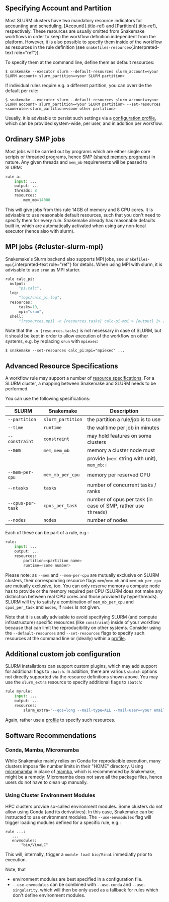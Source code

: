 ## Specifying Account and Partition

Most SLURM clusters have two mandatory resource indicators for
accounting and scheduling, [Account]{.title-ref} and
[Partition]{.title-ref}, respectively. These resources are usually
omitted from Snakemake workflows in order to keep the workflow
definition independent from the platform. However, it is also possible
to specify them inside of the workflow as resources in the rule
definition (see `snakefiles-resources`{.interpreted-text role="ref"}).

To specify them at the command line, define them as default resources:

``` console
$ snakemake --executor slurm --default-resources slurm_account=<your SLURM account> slurm_partition=<your SLURM partition>
```

If individual rules require e.g. a different partition, you can override
the default per rule:

``` console
$ snakemake --executor slurm --default-resources slurm_account=<your SLURM account> slurm_partition=<your SLURM partition> --set-resources <somerule>:slurm_partition=<some other partition>
```

Usually, it is advisable to persist such settings via a
[configuration profile](https://snakemake.readthedocs.io/en/latest/executing/cli.html#profiles), which
can be provided system-wide, per user, and in addition per workflow.

## Ordinary SMP jobs

Most jobs will be carried out by programs which are either single core
scripts or threaded programs, hence SMP ([shared memory
programs](https://en.wikipedia.org/wiki/Shared_memory)) in nature. Any
given threads and `mem_mb` requirements will be passed to SLURM:

``` python
rule a:
    input: ...
    output: ...
    threads: 8
    resources:
        mem_mb=14000
```

This will give jobs from this rule 14GB of memory and 8 CPU cores. It is
advisable to use reasonable default resources, such that you don\'t need
to specify them for every rule. Snakemake already has reasonable
defaults built in, which are automatically activated when using any non-local executor
(hence also with slurm).

## MPI jobs {#cluster-slurm-mpi}

Snakemake\'s Slurm backend also supports MPI jobs, see
`snakefiles-mpi`{.interpreted-text role="ref"} for details. When using
MPI with slurm, it is advisable to use `srun` as MPI starter.

``` python
rule calc_pi:
  output:
      "pi.calc",
  log:
      "logs/calc_pi.log",
  resources:
      tasks=10,
      mpi="srun",
  shell:
      "{resources.mpi} -n {resources.tasks} calc-pi-mpi > {output} 2> {log}"
```

Note that the `-n {resources.tasks}` is not necessary in case of SLURM,
but it should be kept in order to allow execution of the workflow on
other systems, e.g. by replacing `srun` with `mpiexec`:

``` console
$ snakemake --set-resources calc_pi:mpi="mpiexec" ...
```

## Advanced Resource Specifications

A workflow rule may support a number of
[resource specifications](https://snakemake.readthedocs.io/en/latest/snakefiles/rules.html#resources).
For a SLURM cluster, a mapping between Snakemake and SLURM needs to be performed.

You can use the following specifications:

| SLURM        | Snakemake  | Description              |
|----------------|------------|---------------------------------------|
| `--partition`  | `slurm_partition`    | the partition a rule/job is to use |
| `--time`  | `runtime`  | the walltime per job in minutes       |
| `--constraint`   | `constraint`        | may hold features on some clusters    |
| `--mem`        | `mem`, `mem_mb`   | memory a cluster node must      |
|                |            | provide (`mem`: string with unit), `mem_mb`: i                               |
| `--mem-per-cpu`              | `mem_mb_per_cpu`     | memory per reserved CPU               |
| `--ntasks`     | `tasks`    | number of concurrent tasks / ranks    |
| `--cpus-per-task`       | `cpus_per_task`      | number of cpus per task (in case of SMP, rather use `threads`)   |
| `--nodes` | `nodes`    | number of nodes                       |

Each of these can be part of a rule, e.g.:

``` python
rule:
    input: ...
    output: ...
    resources:
        partition=<partition name>
        runtime=<some number>
```

Please note: as `--mem` and `--mem-per-cpu` are mutually exclusive on
SLURM clusters, their corresponding resource flags `mem`/`mem_mb` and
`mem_mb_per_cpu` are mutually exclusive, too. You can only reserve
memory a compute node has to provide or the memory required per CPU
(SLURM does not make any distinction between real CPU cores and those
provided by hyperthreads). SLURM will try to satisfy a combination of
`mem_mb_per_cpu` and `cpus_per_task` and `nodes`, if `nodes` is not
given.

Note that it is usually advisable to avoid specifying SLURM (and compute
infrastructure) specific resources (like `constraint`) inside of your
workflow because that can limit the reproducibility on other systems.
Consider using the `--default-resources` and `--set-resources` flags to specify such resources
at the command line or (ideally) within a [profile](https://snakemake.readthedocs.io/en/latest/executing/cli.html#profiles).

## Additional custom job configuration

SLURM installations can support custom plugins, which may add support
for additional flags to `sbatch`. In addition, there are various
`sbatch` options not directly supported via the resource definitions
shown above. You may use the `slurm_extra` resource to specify
additional flags to `sbatch`:

``` python
rule myrule:
    input: ...
    output: ...
    resources:
        slurm_extra="--qos=long --mail-type=ALL --mail-user=<your email>"
```

Again, rather use a [profile](https://snakemake.readthedocs.io/en/latest/executing/cli.html#profiles) to specify such resources.

## Software Recommendations

### Conda, Mamba, Micromamba

While Snakemake mainly relies on Conda for reproducible execution, many clusters impose file number limits in their "HOME" directory. Using [micromamba](https://mamba.readthedocs.io/en/latest/user_guide/micromamba.html) in place of [mamba](https://mamba.readthedocs.io/en/latest/), which is recommended by Snakemake, might be a remedy: Micromamba does not save all the package files, hence users do not have to clean up manually.

### Using Cluster Environment Modules

HPC clusters provide so-called environment modules. Some clusters do not allow using Conda (and its derivatives). In this case, Snakemake can be instructed to use environment modules. The `--use-envmodules` flag will trigger loading modules defined for a specific rule, e.g.:

```
rule ...:
   ...
   envmodules:
       "bio/VinaLC"
```

This will, internally, trigger a `module load bio/VinaL` immediatly prior to execution. 

Note, that 
- environment modules are best specified in a configuration file.
- `--use-envmodules` can be combined with `--use-conda` and `--use-singularity`, which will then be only used as a fallback for rules which don't define environment modules.
